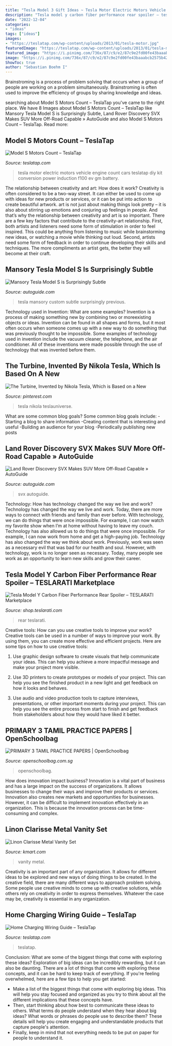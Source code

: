 ```yaml
---
title: "Tesla Model 3 Gift Ideas ~ Tesla Motor Electric Motors Vehicle Engine Count Cars Teslatap Diy Kit Conversion Power Induction F100 Ev Gm Battery"
description: "Tesla model y carbon fiber performance rear spoiler – teslarati marketplace"
date: "2022-12-04"
categories:
- "ideas"
tags: ["ideas"]
images:
- "https://teslatap.com/wp-content/uploads/2013/01/tesla-motor.jpg"
featuredImage: "https://teslatap.com/wp-content/uploads/2013/01/tesla-motor.jpg"
featured_image: "https://i.pinimg.com/736x/87/c9/e2/87c9e2fd00fe43baaabcb2575b42d7fa--nikola-tesla.jpg"
image: "https://i.pinimg.com/736x/87/c9/e2/87c9e2fd00fe43baaabcb2575b42d7fa--nikola-tesla.jpg"
ShowToc: true
author: "Sebastian Boehm I"
---
```



Brainstroming is a process of problem solving that occurs when a group of people are working on a problem simultaneously. Brainstroming is often used to improve the efficiency of groups by sharing knowledge and ideas.

	

		
searching about Model S Motors Count – TeslaTap you've came to the right place. We have 8 Images about Model S Motors Count – TeslaTap like Mansory Tesla Model S is Surprisingly Subtle, Land Rover Discovery SVX Makes SUV More Off-Road Capable » AutoGuide and also Model S Motors Count – TeslaTap. Read more:
		
    
## Model S Motors Count – TeslaTap

<img loading=lazy src="https://teslatap.com/wp-content/uploads/2013/01/tesla-motor.jpg" onerror="this.onerror=null;this.src='https://tse4.mm.bing.net/th?id=OIP.aoNyaIzsBvI-jNaFaRRkAQAAAA&amp;pid=15.1';" alt="Model S Motors Count – TeslaTap">

_Source: teslatap.com_

>tesla motor electric motors vehicle engine count cars teslatap diy kit conversion power induction f100 ev gm battery. 

	

The relationship between creativity and art: How does it work?
Creativity is often considered to be a two-way street. It can either be used to come up with ideas for new products or services, or it can be put into action to create beautiful artwork. art is not just about making things look pretty – it is also about stirring up emotions and conjuring up feelings in people. And that’s why the relationship between creativity and art is so important.
There are a few key factors that contribute to the creativity-art relationship. First, both artists and listeners need some form of stimulation in order to feel inspired. This could be anything from listening to music while brainstorming new ideas, or watching a movie while thinking out loud. Second, artists need some form of feedback in order to continue developing their skills and techniques. The more compliments an artist gets, the better they will become at their craft.

    
## Mansory Tesla Model S Is Surprisingly Subtle

<img loading=lazy src="https://www.autoguide.com/blog/wp-content/gallery/mansory-tesla-model-s/mansory-tesla-model-s-01.JPG" onerror="this.onerror=null;this.src='https://tse1.mm.bing.net/th?id=OIP.MuwMT_R6HGvuIuM7f1kh0gHaE7&amp;pid=15.1';" alt="Mansory Tesla Model S is Surprisingly Subtle">

_Source: autoguide.com_

>tesla mansory custom subtle surprisingly previous. 

	

Technology used in Invention: What are some examples?
Invention is a process of making something new by combining two or moreexisting objects or ideas. Invention can be found in all shapes and forms, but it most often occurs when someone comes up with a new way to do something that was previously thought to be impossible. 
Some examples of technology used in invention include the vacuum cleaner, the telephone, and the air conditioner. All of these inventions were made possible through the use of technology that was invented before them.

    
## The Turbine, Invented By Nikola Tesla, Which Is Based On A New

<img loading=lazy src="https://i.pinimg.com/736x/87/c9/e2/87c9e2fd00fe43baaabcb2575b42d7fa--nikola-tesla.jpg" onerror="this.onerror=null;this.src='https://tse1.mm.bing.net/th?id=OIP.Ko6QueJqr-SYKKM3saJHRAAAAA&amp;pid=15.1';" alt="The Turbine, Invented by Nikola Tesla, Which is Based on a New">

_Source: pinterest.com_

>tesla nikola teslauniverse. 

	

What are some common blog goals?
Some common blog goals include: 
-Starting a blog to share information 
-Creating content that is interesting and useful 
-Building an audience for your blog 
-Periodically publishing new posts

    
## Land Rover Discovery SVX Makes SUV More Off-Road Capable » AutoGuide

<img loading=lazy src="https://www.autoguide.com/blog/wp-content/gallery/land-rover-discovery-svx/Land-Rover-Discovery-SVX-9.jpg" onerror="this.onerror=null;this.src='https://tse2.mm.bing.net/th?id=OIP.F5CRFxbuVR48wTYkaym7KwHaE7&amp;pid=15.1';" alt="Land Rover Discovery SVX Makes SUV More Off-Road Capable » AutoGuide">

_Source: autoguide.com_

>svx autoguide. 

	

Technology: How has technology changed the way we live and work?
Technology has changed the way we live and work. Today, there are more ways to connect with friends and family than ever before. With technology, we can do things that were once impossible. For example, I can now watch my favorite show when I’m at home without having to leave my couch. Technology has also allowed us to do things that were once impossible. For example, I can now work from home and get a high-paying job. Technology has also changed the way we think about work. Previously, work was seen as a necessary evil that was bad for our health and soul. However, with technology, work is no longer seen as necessary. Today, many people see work as an opportunity to learn new skills and grow their career.

    
## Tesla Model Y Carbon Fiber Performance Rear Spoiler – TESLARATI Marketplace

<img loading=lazy src="http://cdn.shopify.com/s/files/1/0008/6058/6043/products/tesla-model-y-carbon-fiber-performance-rear-spoiler-3-sm_grande.jpg?v=1601022711" onerror="this.onerror=null;this.src='https://tse2.mm.bing.net/th?id=OIP.tVT382oVn8rqz2eTw21nswHaE8&amp;pid=15.1';" alt="Tesla Model Y Carbon Fiber Performance Rear Spoiler – TESLARATI Marketplace">

_Source: shop.teslarati.com_

>rear teslarati. 

	

Creative tools: How can you use creative tools to improve your work?
Creative tools can be used in a number of ways to improve your work. By using them, you can create more effective and efficient projects. Here are some tips on how to use creative tools:
1. Use graphic design software to create visuals that help communicate your ideas. This can help you achieve a more impactful message and make your project more visible.

2. Use 3D printers to create prototypes or models of your project. This can help you see the finished product in a new light and get feedback on how it looks and behaves.

3. Use audio and video production tools to capture interviews, presentations, or other important moments during your project. This can help you see the entire process from start to finish and get feedback from stakeholders about how they would have liked it better.


    
## PRIMARY 3 TAMIL PRACTICE PAPERS | OpenSchoolbag

<img loading=lazy src="https://openschoolbag.shopcadacdn.com/sites/files/openschoolbag/productimg/202010/P3TamilPreviewPage1.png" onerror="this.onerror=null;this.src='https://tse1.mm.bing.net/th?id=OIP.e-PrbGbHkccBtQiy_T3xYAHaKe&amp;pid=15.1';" alt="PRIMARY 3 TAMIL PRACTICE PAPERS | OpenSchoolbag">

_Source: openschoolbag.com.sg_

>openschoolbag. 

	

How does innovation impact business?
Innovation is a vital part of business and has a large impact on the success of organizations. It allows businesses to change their ways and improve their products or services. Innovation also creates new markets and opportunities for businesses. However, it can be difficult to implement innovation effectively in an organization. This is because the innovation process can be time-consuming and complex.

    
## Linon Clarisse Metal Vanity Set

<img loading=lazy src="https://c.shld.net/rpx/i/s/i/spin/10105613/prod_2266671612??hei=64&amp;wid=64&amp;qlt=50" onerror="this.onerror=null;this.src='https://tse4.mm.bing.net/th?id=OIP.7x-ZqenqdBlmkMpm5vjgWQHaKM&amp;pid=15.1';" alt="Linon Clarisse Metal Vanity Set">

_Source: kmart.com_

>vanity metal. 

	

Creativity is an important part of any organization. It allows for different ideas to be explored and new ways of doing things to be created. In the creative field, there are many different ways to approach problem solving. Some people use creative minds to come up with creative solutions, while others rely on creativity in order to express themselves. Whatever the case may be, creativity is essential in any organization.

    
## Home Charging Wiring Guide – TeslaTap

<img loading=lazy src="https://teslatap.com/wp-content/uploads/2020/09/home_charging_x.jpg" onerror="this.onerror=null;this.src='https://tse1.mm.bing.net/th?id=OIP.0gvn7rMb6dZQTc2R_5qv3wHaCU&amp;pid=15.1';" alt="Home Charging Wiring Guide – TeslaTap">

_Source: teslatap.com_

>teslatap. 

	

Conclusion: What are some of the biggest things that come with exploring these ideas?
Exploration of big ideas can be incredibly rewarding, but it can also be daunting. There are a lot of things that come with exploring these concepts, and it can be hard to keep track of everything. If you're feeling overwhelmed, here are a few tips to help you get started: 
- Make a list of the biggest things that come with exploring big ideas. This will help you stay focused and organized as you try to think about all the different implications that these concepts have. 
- Then, start thinking about how best to communicate these ideas to others. What terms do people understand when they hear about big ideas? What words or phrases do people use to describe them? These details will help you create engaging and understandable products that capture people's attention. 
- Finally, keep in mind that not everything needs to be put on paper for people to understand it.

